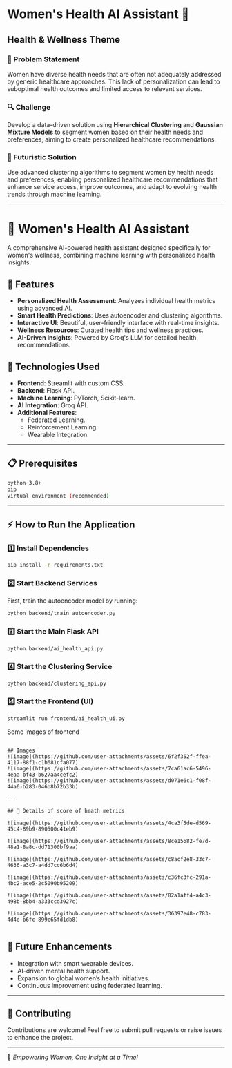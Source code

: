 # Women's Health AI Assistant 🌸

## Health & Wellness Theme

### 🏥 Problem Statement
Women have diverse health needs that are often not adequately addressed by generic healthcare approaches. This lack of personalization can lead to suboptimal health outcomes and limited access to relevant services.

### 🔍 Challenge
Develop a data-driven solution using **Hierarchical Clustering** and **Gaussian Mixture Models** to segment women based on their health needs and preferences, aiming to create personalized healthcare recommendations.

### 🚀 Futuristic Solution
Use advanced clustering algorithms to segment women by health needs and preferences, enabling personalized healthcare recommendations that enhance service access, improve outcomes, and adapt to evolving health trends through machine learning.

---

# 🌸 Women's Health AI Assistant
A comprehensive AI-powered health assistant designed specifically for women's wellness, combining machine learning with personalized health insights.

## 🌟 Features
- **Personalized Health Assessment**: Analyzes individual health metrics using advanced AI.
- **Smart Health Predictions**: Uses autoencoder and clustering algorithms.
- **Interactive UI**: Beautiful, user-friendly interface with real-time insights.
- **Wellness Resources**: Curated health tips and wellness practices.
- **AI-Driven Insights**: Powered by Groq's LLM for detailed health recommendations.

## 🚀 Technologies Used
- **Frontend**: Streamlit with custom CSS.
- **Backend**: Flask API.
- **Machine Learning**: PyTorch, Scikit-learn.
- **AI Integration**: Groq API.
- **Additional Features**:
  - Federated Learning.
  - Reinforcement Learning.
  - Wearable Integration.

---

## 📋 Prerequisites
```bash
python 3.8+
pip
virtual environment (recommended)
```

---

## ⚡ How to Run the Application

### 1️⃣ Install Dependencies
```bash
pip install -r requirements.txt
```

### 2️⃣ Start Backend Services
First, train the autoencoder model by running:
```bash
python backend/train_autoencoder.py
```

### 3️⃣ Start the Main Flask API
```bash
python backend/ai_health_api.py
```

### 4️⃣ Start the Clustering Service
```bash
python backend/clustering_api.py
```

### 5️⃣ Start the Frontend (UI)
```bash
streamlit run frontend/ai_health_ui.py
```
Some images of frontend
```

## Images
![image](https://github.com/user-attachments/assets/6f2f352f-ffea-4117-88f1-c1b681cfa077)
![image](https://github.com/user-attachments/assets/7ca61ac6-5496-4eaa-bf43-b627aa4cefc2)
![image](https://github.com/user-attachments/assets/d071e6c1-f08f-44a6-b283-046b8b72b33b)

---

## 🌟 Details of score of heath metrics

![image](https://github.com/user-attachments/assets/4ca3f5de-d569-45c4-89b9-890500c41eb9)

![image](https://github.com/user-attachments/assets/8ce15682-fe7d-48a1-8a8c-dd71300bf9aa)

![image](https://github.com/user-attachments/assets/c8acf2e8-33c7-4636-a3c7-a4dd7cc6b6d4)

![image](https://github.com/user-attachments/assets/c36fc3fc-291a-4bc2-ace5-2c5090b95209)

![image](https://github.com/user-attachments/assets/82a1aff4-a4c3-498b-8bb4-a333ccd3927c)

![image](https://github.com/user-attachments/assets/36397e48-c783-4d4e-b6fc-899c65fd1db8)


```
## 📌 Future Enhancements
- Integration with smart wearable devices.
- AI-driven mental health support.
- Expansion to global women’s health initiatives.
- Continuous improvement using federated learning.

---

## 🤝 Contributing
Contributions are welcome! Feel free to submit pull requests or raise issues to enhance the project.

---



🌟 *Empowering Women, One Insight at a Time!*

